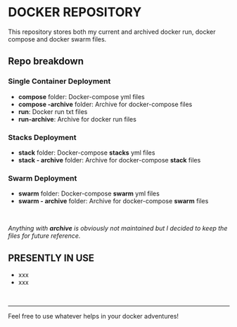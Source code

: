 # DOCKER REPOSITORY

This repository stores both my current and archived docker run, docker compose and docker swarm files.
<br>

## Repo breakdown

### Single Container Deployment

- **compose** folder: Docker-compose yml files
- **compose -archive** folder: Archive for docker-compose files
- **run**: Docker run txt files
- **run-archive**: Archive for docker run files

### Stacks Deployment

- **stack** folder: Docker-compose **stacks** yml files
- **stack - archive** folder: Archive for docker-compose **stack** files

### Swarm Deployment

- **swarm** folder: Docker-compose **swarm** yml files
- **swarm - archive** folder: Archive for docker-compose **swarm** files
<br>

*Anything with **archive** is obviously not maintained but I decided to keep the files for future reference.*
<br>

## PRESENTLY IN USE
- xxx
- xxx

<br>

<hr>
Feel free to use whatever helps in your docker adventures!
